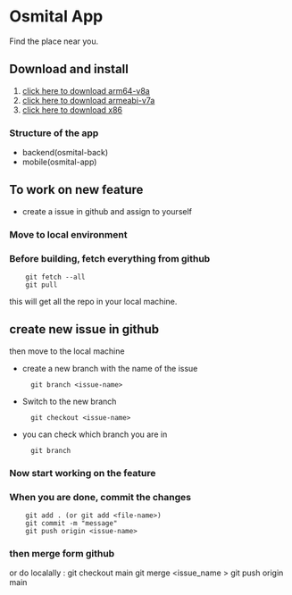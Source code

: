 

# Osmital App
Find the place near you.



## Download and install
1. [click here to download arm64-v8a ](./osmital/build/app/outputs/flutter-apk/app-arm64-v8a-release.apk)
2. [click here to download armeabi-v7a ](./osmital/build/app/outputs/flutter-apk/app-armeabi-v7a-release.apk)
3. [click here to download x86 ](./osmital/build/app/outputs/flutter-apk/app-x86_64-release.apk)



### Structure of the app
- backend(osmital-back)
- mobile(osmital-app)
  
## To work on new feature
- create a issue in github and assign to yourself

### Move to local environment
### Before building, fetch everything from github
        git fetch --all
        git pull
this will get all the repo in your local machine.

## create new issue in github

then move to the local machine

- create a new branch with the name of the issue
        
        git branch <issue-name>
- Switch to the new branch
            
        git checkout <issue-name>
- you can check which branch you are in
    
        git branch

### Now start working on the feature

### When you are done, commit the changes
        
        git add . (or git add <file-name>)
        git commit -m "message"
        git push origin <issue-name>

### then merge form github 
  or do localally :
              git checkout main
              git merge <issue_name >
              git push origin main

      


      
          